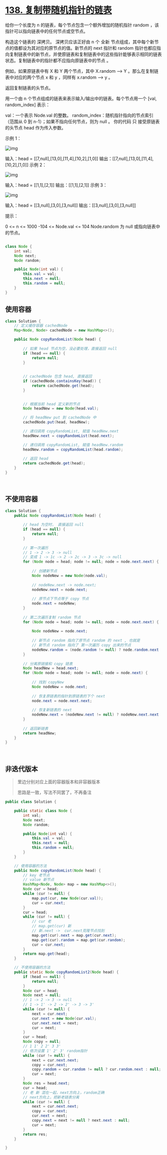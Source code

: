 # [138. 复制带随机指针的链表](https://leetcode.cn/problems/copy-list-with-random-pointer/)



给你一个长度为 n 的链表，每个节点包含一个额外增加的随机指针 random ，该指针可以指向链表中的任何节点或空节点。

构造这个链表的 深拷贝。 深拷贝应该正好由 n 个 全新 节点组成，其中每个新节点的值都设为其对应的原节点的值。新节点的 next 指针和 random 指针也都应指向复制链表中的新节点，并使原链表和复制链表中的这些指针能够表示相同的链表状态。复制链表中的指针都不应指向原链表中的节点 。

例如，如果原链表中有 X 和 Y 两个节点，其中 X.random --> Y 。那么在复制链表中对应的两个节点 x 和 y ，同样有 x.random --> y 。

返回复制链表的头节点。

用一个由 n 个节点组成的链表来表示输入/输出中的链表。每个节点用一个 [val, random_index] 表示：

val：一个表示 Node.val 的整数。
random_index：随机指针指向的节点索引（范围从 0 到 n-1）；如果不指向任何节点，则为  null 。
你的代码 只 接受原链表的头节点 head 作为传入参数。

示例 1：

![img](e1.png)

输入：head = [[7,null],[13,0],[11,4],[10,2],[1,0]]
输出：[[7,null],[13,0],[11,4],[10,2],[1,0]]
示例 2：

![img](e2.png)

输入：head = [[1,1],[2,1]]
输出：[[1,1],[2,1]]
示例 3：

![img](e3.png)

输入：head = [[3,null],[3,0],[3,null]]
输出：[[3,null],[3,0],[3,null]]


提示：

0 <= n <= 1000
-104 <= Node.val <= 104
Node.random 为 null 或指向链表中的节点。

```java

class Node {
    int val;
    Node next;
    Node random;

    public Node(int val) {
        this.val = val;
        this.next = null;
        this.random = null;
    }
}
```



## 使用容器

```java
class Solution {
    // 定义缓存容器 cachedNode 
    Map<Node, Node> cachedNode = new HashMap<>();

    public Node copyRandomList(Node head) {
        
        // 如果 head 节点为空，没必要处理，直接返回 null
        if (head == null) {
            return null;
        }
        
        
        // cachedNode 包含 head, 直接返回
        if (cachedNode.containsKey(head)) {
            return cachedNode.get(head);
        }
        

        // 根据当前 head 定义新的节点
        Node headNew = new Node(head.val);

        // 将 headNew put 到 cachedNode 中
        cachedNode.put(head, headNew);

        // 递归调用 copyRandomList, 赋值 headNew.next 
        headNew.next = copyRandomList(head.next);

        // 递归调用 copyRandomList, 赋值 headNew.random 
        headNew.random = copyRandomList(head.random);
        
        // 返回 head
        return cachedNode.get(head);
    }
}
```

&nbsp;

## 不使用容器

```java
class Solution {
    public Node copyRandomList(Node head) {
        
        // head 为空时， 直接返回 null
        if (head == null) {
            return null;
        }
        
        // 第一次遍历
        // 1 -> 2 -> 3 -> null
  		// 变成 1 -> 1c -> 2 -> 2c -> 3 -> 3c -> null
        for (Node node = head; node != null; node = node.next.next) {
            
            // 创建新节点
            Node nodeNew = new Node(node.val);
            
            // nodeNew.next -> node.next;
            nodeNew.next = node.next;
            
            // 原节点下节点等于 copy 节点
            node.next = nodeNew;
        }
        
        // 第二次遍历复制 random 节点
        for (Node node = head; node != null; node = node.next.next) {
            
            Node nodeNew = node.next;
            
            // 新节点 random 指向了原节点 random 的 next , 也就是
            // 新节点 random 指向了 第一次遍历 copy 出来的节点
            nodeNew.random = (node.random != null) ? node.random.next : null;
        }
        
        // 分离原链接和 copy 链表
        Node headNew = head.next;
        for (Node node = head; node != null; node = node.next) {
            
            // 找到 copyNew 
            Node nodeNew = node.next;
            
            // 恢复原链表的指针到原链表的下个 next
            node.next = node.next.next;
            
            // 恢复新链表的 next
            nodeNew.next = (nodeNew.next != null) ? nodeNew.next.next : null;
        }
        
        // 返回新链表
        return headNew;
    }
}
```

&nbsp;

## 非迭代版本

> 里边分别对应上面的容器版本和非容器版本
>
> 思路是一致，写法不同罢了，不再备注

```java
public class Solution {

	public static class Node {
		int val;
		Node next;
		Node random;

		public Node(int val) {
			this.val = val;
			this.next = null;
			this.random = null;
		}
	}

    // 使用容器的方法
	public Node copyRandomList(Node head) {
		// key 老节点
		// value 新节点
		HashMap<Node, Node> map = new HashMap<>();
		Node cur = head;
		while (cur != null) {
			map.put(cur, new Node(cur.val));
			cur = cur.next;
		}
		cur = head;
		while (cur != null) {
			// cur 老
			// map.get(cur) 新
			// 新.next ->  cur.next克隆节点找到
			map.get(cur).next = map.get(cur.next);
			map.get(cur).random = map.get(cur.random);
			cur = cur.next;
		}
		return map.get(head);
	}

    // 不使用容器的方法
	public static Node copyRandomList2(Node head) {
		if (head == null) {
			return null;
		}
		Node cur = head;
		Node next = null;
		// 1 -> 2 -> 3 -> null
		// 1 -> 1' -> 2 -> 2' -> 3 -> 3'
		while (cur != null) {
			next = cur.next;
			cur.next = new Node(cur.val);
			cur.next.next = next;
			cur = next;
		}
		cur = head;
		Node copy = null;
		// 1 1' 2 2' 3 3'
		// 依次设置 1' 2' 3' random指针
		while (cur != null) {
			next = cur.next.next;
			copy = cur.next;
			copy.random = cur.random != null ? cur.random.next : null;
			cur = next;
		}
		Node res = head.next;
		cur = head;
		// 老 新 混在一起，next方向上，random正确
		// next方向上，把新老链表分离
		while (cur != null) {
			next = cur.next.next;
			copy = cur.next;
			cur.next = next;
			copy.next = next != null ? next.next : null;
			cur = next;
		}
		return res;
	}

}
```

